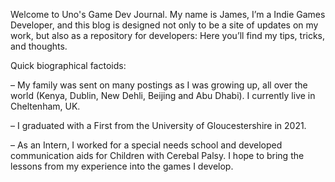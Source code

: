 Welcome to Uno's Game Dev Journal. My name is James, I’m a Indie Games Developer, and this blog is designed not only to be a site of updates on my work, but also as a repository for developers: Here you’ll find my tips, tricks, and thoughts.

Quick biographical factoids:

– My family was sent on many postings as I was growing up, all over the world (Kenya, Dublin, New Dehli, Beijing and Abu Dhabi). I currently live in Cheltenham, UK.

– I graduated with a First from the University of Gloucestershire in 2021.

– As an Intern, I worked for a special needs school and developed communication aids for Children with Cerebal Palsy. I hope to bring the lessons from my experience into the games I develop.

